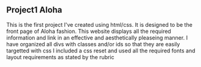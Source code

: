 ## Project1 Aloha
This is the first project I've created using html/css. It is designed to be the front page of Aloha fashion. 
This website displays all the required information and link in an effective and aesthetically pleaseing manner.
I have organized all divs with classes and/or ids so that they are easily targetted with css
I included a css reset and used all the required fonts and layout requirements as stated by the rubric


